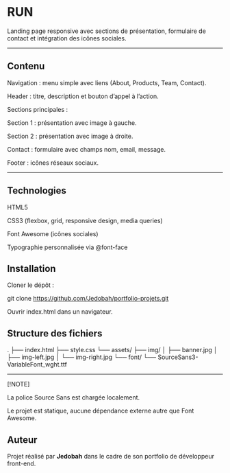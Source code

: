 
# RUN

Landing page responsive avec sections de présentation, formulaire de contact et intégration des icônes sociales.


---

## Contenu

Navigation : menu simple avec liens (About, Products, Team, Contact).

Header : titre, description et bouton d’appel à l’action.

Sections principales :

Section 1 : présentation avec image à gauche.

Section 2 : présentation avec image à droite.

Contact : formulaire avec champs nom, email, message.

Footer : icônes réseaux sociaux.


---


## Technologies

HTML5

CSS3 (flexbox, grid, responsive design, media queries)

Font Awesome (icônes sociales)

Typographie personnalisée via @font-face

## Installation

Cloner le dépôt :

git clone <https://github.com/Jedobah/portfolio-projets.git>


Ouvrir index.html dans un navigateur.



## Structure des fichiers
.
├── index.html
├── style.css
└── assets/
    ├── img/
    │   ├── banner.jpg
    │   ├── img-left.jpg
    │   └── img-right.jpg
    └── font/
        └── SourceSans3-VariableFont_wght.ttf

---

 [!NOTE]



La police Source Sans est chargée localement.

Le projet est statique, aucune dépendance externe autre que Font Awesome.


## Auteur

Projet réalisé par **Jedobah** dans le cadre de son portfolio de développeur front-end.  
